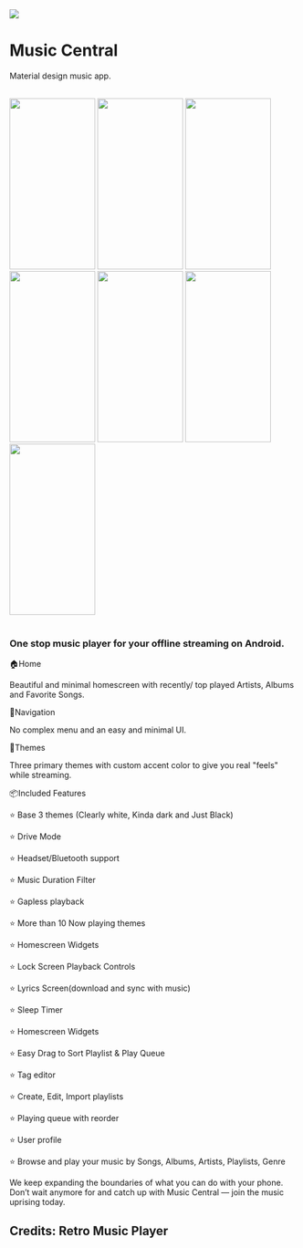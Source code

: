<img src="https://raw.githubusercontent.com/vidit135g/Music_Central/master/screenshots/long.png"/>

# Music Central
Material design music app.

<br />
<div class="christmas_promotion_boxes">
    <img src="https://raw.githubusercontent.com/vidit135g/Music_Central/master/screenshots/Google%20Pixel%203%205.5-inch%20Display%20(1080%20x%202160)%20Screenshot%200.png" width="150" height="300"/>
    <img src="https://raw.githubusercontent.com/vidit135g/Music_Central/master/screenshots/Google%20Pixel%203%205.5-inch%20Display%20(1080%20x%202160)%20Screenshot%201.png" width="150" height="300"/>
    <img src="https://raw.githubusercontent.com/vidit135g/Music_Central/master/screenshots/Google%20Pixel%203%205.5-inch%20Display%20(1080%20x%202160)%20Screenshot%202.png" width="150" height="300"/>
    <img src="https://raw.githubusercontent.com/vidit135g/Music_Central/master/screenshots/Google%20Pixel%203%205.5-inch%20Display%20(1080%20x%202160)%20Screenshot%203.png" width="150" height="300"/>
    <img src="https://raw.githubusercontent.com/vidit135g/Music_Central/master/screenshots/Google%20Pixel%203%205.5-inch%20Display%20(1080%20x%202160)%20Screenshot%204.png" width="150" height="300"/>
    <img src="https://raw.githubusercontent.com/vidit135g/Music_Central/master/screenshots/Google%20Pixel%203%205.5-inch%20Display%20(1080%20x%202160)%20Screenshot%205.png" width="150" height="300"/>
    <img src="https://raw.githubusercontent.com/vidit135g/Music_Central/master/screenshots/Google%20Pixel%203%205.5-inch%20Display%20(1080%20x%202160)%20Screenshot%206.png" width="150" height="300"/>
</div>

<br />

### One stop music player for your offline streaming on Android.


🏠Home

Beautiful and minimal homescreen with recently/ top played Artists, Albums and Favorite Songs.

🧭Navigation

No complex menu and an easy and minimal UI.

🎨Themes

Three primary themes with custom accent color to give you real "feels" while streaming.

📦Included Features

⭐ Base 3 themes (Clearly white, Kinda dark and Just Black)

⭐ Drive Mode

⭐ Headset/Bluetooth support

⭐ Music Duration Filter

⭐ Gapless playback

⭐ More than 10 Now playing themes

⭐ Homescreen Widgets

⭐ Lock Screen Playback Controls

⭐ Lyrics Screen(download and sync with music)

⭐ Sleep Timer

⭐ Homescreen Widgets

⭐ Easy Drag to Sort Playlist & Play Queue

⭐ Tag editor

⭐ Create, Edit, Import playlists

⭐ Playing queue with reorder

⭐ User profile

⭐ Browse and play your music by Songs, Albums, Artists, Playlists, Genre

We keep expanding the boundaries of what you can do with your phone. Don’t wait anymore for and catch up with Music Central — join the music uprising today.

## Credits: Retro Music Player
